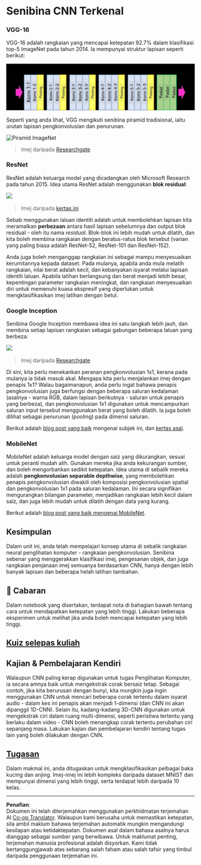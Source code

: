<!--
CO_OP_TRANSLATOR_METADATA:
{
  "original_hash": "2f7b97b375358cb51a1e098df306bf73",
  "translation_date": "2025-08-29T11:47:48+00:00",
  "source_file": "lessons/4-ComputerVision/07-ConvNets/CNN_Architectures.md",
  "language_code": "ms"
}
-->
# Senibina CNN Terkenal

### VGG-16

VGG-16 adalah rangkaian yang mencapai ketepatan 92.7% dalam klasifikasi top-5 ImageNet pada tahun 2014. Ia mempunyai struktur lapisan seperti berikut:

![Lapisan ImageNet](../../../../../translated_images/vgg-16-arch1.d901a5583b3a51baeaab3e768567d921e5d54befa46e1e642616c5458c934028.ms.jpg)

Seperti yang anda lihat, VGG mengikuti senibina piramid tradisional, iaitu urutan lapisan pengkonvolusian dan penurunan.

![Piramid ImageNet](../../../../../translated_images/vgg-16-arch.64ff2137f50dd49fdaa786e3f3a975b3f22615efd13efb19c5d22f12e01451a1.ms.jpg)

> Imej daripada [Researchgate](https://www.researchgate.net/figure/Vgg16-model-structure-To-get-the-VGG-NIN-model-we-replace-the-2-nd-4-th-6-th-7-th_fig2_335194493)

### ResNet

ResNet adalah keluarga model yang dicadangkan oleh Microsoft Research pada tahun 2015. Idea utama ResNet adalah menggunakan **blok residual**:

<img src="images/resnet-block.png" width="300"/>

> Imej daripada [kertas ini](https://arxiv.org/pdf/1512.03385.pdf)

Sebab menggunakan laluan identiti adalah untuk membolehkan lapisan kita meramalkan **perbezaan** antara hasil lapisan sebelumnya dan output blok residual - oleh itu nama *residual*. Blok-blok ini lebih mudah untuk dilatih, dan kita boleh membina rangkaian dengan beratus-ratus blok tersebut (varian yang paling biasa adalah ResNet-52, ResNet-101 dan ResNet-152).

Anda juga boleh menganggap rangkaian ini sebagai mampu menyesuaikan kerumitannya kepada dataset. Pada mulanya, apabila anda mula melatih rangkaian, nilai berat adalah kecil, dan kebanyakan isyarat melalui lapisan identiti laluan. Apabila latihan berlangsung dan berat menjadi lebih besar, kepentingan parameter rangkaian meningkat, dan rangkaian menyesuaikan diri untuk memenuhi kuasa ekspresif yang diperlukan untuk mengklasifikasikan imej latihan dengan betul.

### Google Inception

Senibina Google Inception membawa idea ini satu langkah lebih jauh, dan membina setiap lapisan rangkaian sebagai gabungan beberapa laluan yang berbeza:

<img src="images/inception.png" width="400"/>

> Imej daripada [Researchgate](https://www.researchgate.net/figure/Inception-module-with-dimension-reductions-left-and-schema-for-Inception-ResNet-v1_fig2_355547454)

Di sini, kita perlu menekankan peranan pengkonvolusian 1x1, kerana pada mulanya ia tidak masuk akal. Mengapa kita perlu menjalankan imej dengan penapis 1x1? Walau bagaimanapun, anda perlu ingat bahawa penapis pengkonvolusian juga berfungsi dengan beberapa saluran kedalaman (asalnya - warna RGB, dalam lapisan berikutnya - saluran untuk penapis yang berbeza), dan pengkonvolusian 1x1 digunakan untuk mencampurkan saluran input tersebut menggunakan berat yang boleh dilatih. Ia juga boleh dilihat sebagai penurunan (pooling) pada dimensi saluran.

Berikut adalah [blog post yang baik](https://medium.com/analytics-vidhya/talented-mr-1x1-comprehensive-look-at-1x1-convolution-in-deep-learning-f6b355825578) mengenai subjek ini, dan [kertas asal](https://arxiv.org/pdf/1312.4400.pdf).

### MobileNet

MobileNet adalah keluarga model dengan saiz yang dikurangkan, sesuai untuk peranti mudah alih. Gunakan mereka jika anda kekurangan sumber, dan boleh mengorbankan sedikit ketepatan. Idea utama di sebalik mereka adalah **pengkonvolusian separable depthwise**, yang membolehkan penapis pengkonvolusian diwakili oleh komposisi pengkonvolusian spatial dan pengkonvolusian 1x1 pada saluran kedalaman. Ini secara signifikan mengurangkan bilangan parameter, menjadikan rangkaian lebih kecil dalam saiz, dan juga lebih mudah untuk dilatih dengan data yang kurang.

Berikut adalah [blog post yang baik mengenai MobileNet](https://medium.com/analytics-vidhya/image-classification-with-mobilenet-cc6fbb2cd470).

## Kesimpulan

Dalam unit ini, anda telah mempelajari konsep utama di sebalik rangkaian neural penglihatan komputer - rangkaian pengkonvolusian. Senibina sebenar yang menggerakkan klasifikasi imej, pengesanan objek, dan juga rangkaian penjanaan imej semuanya berdasarkan CNN, hanya dengan lebih banyak lapisan dan beberapa helah latihan tambahan.

## 🚀 Cabaran

Dalam notebook yang disertakan, terdapat nota di bahagian bawah tentang cara untuk mendapatkan ketepatan yang lebih tinggi. Lakukan beberapa eksperimen untuk melihat jika anda boleh mencapai ketepatan yang lebih tinggi.

## [Kuiz selepas kuliah](https://ff-quizzes.netlify.app/en/ai/quiz/14)

## Kajian & Pembelajaran Kendiri

Walaupun CNN paling kerap digunakan untuk tugas Penglihatan Komputer, ia secara amnya baik untuk mengekstrak corak bersaiz tetap. Sebagai contoh, jika kita berurusan dengan bunyi, kita mungkin juga ingin menggunakan CNN untuk mencari beberapa corak tertentu dalam isyarat audio - dalam kes ini penapis akan menjadi 1-dimensi (dan CNN ini akan dipanggil 1D-CNN). Selain itu, kadang-kadang 3D-CNN digunakan untuk mengekstrak ciri dalam ruang multi-dimensi, seperti peristiwa tertentu yang berlaku dalam video - CNN boleh menangkap corak tertentu perubahan ciri sepanjang masa. Lakukan kajian dan pembelajaran kendiri tentang tugas lain yang boleh dilakukan dengan CNN.

## [Tugasan](lab/README.md)

Dalam makmal ini, anda ditugaskan untuk mengklasifikasikan pelbagai baka kucing dan anjing. Imej-imej ini lebih kompleks daripada dataset MNIST dan mempunyai dimensi yang lebih tinggi, serta terdapat lebih daripada 10 kelas.

---

**Penafian**:  
Dokumen ini telah diterjemahkan menggunakan perkhidmatan terjemahan AI [Co-op Translator](https://github.com/Azure/co-op-translator). Walaupun kami berusaha untuk memastikan ketepatan, sila ambil maklum bahawa terjemahan automatik mungkin mengandungi kesilapan atau ketidaktepatan. Dokumen asal dalam bahasa asalnya harus dianggap sebagai sumber yang berwibawa. Untuk maklumat penting, terjemahan manusia profesional adalah disyorkan. Kami tidak bertanggungjawab atas sebarang salah faham atau salah tafsir yang timbul daripada penggunaan terjemahan ini.